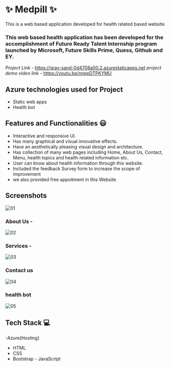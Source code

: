 # ✨  Medpill ✨
This is a web based application developed for health related based website 
### This web based health application has been developed for the accomplishment of Future Ready Talent Internship program launched by Microsoft, Future Skills Prime, Quess, Github and EY.
*Project Link* - https://gray-sand-0d4708a00.2.azurestaticapps.net
*project demo video link* - https://youtu.be/nnepDTPKYMU
## Azure technologies used for Project
- Static web apps
- Health bot
## Features and Functionalities 😃
- Interactive and responsive UI.
- Has many graphical and visual innovative effects.
- Have an aesthetically pleasing visual design and architecture.
- Has collection of many web pages including Home, About Us, Contact, Menu, health topics and health related information etc.
- User can know about health information through this website.
- Included the feedback Survey form to increase the scope of improvement 
- we also provided free appoitment in this Website
## Screenshots




   
![01](https://user-images.githubusercontent.com/119408690/210393955-9fe4fd52-25dd-49d4-9273-1aad1acb6b57.png)

### About Us -





![02](https://user-images.githubusercontent.com/119408690/210394122-d89b10a6-c4c7-482f-b65a-b9c9f63ce62e.png)

### Services -




![03](https://user-images.githubusercontent.com/119408690/210394182-d7d17205-8c93-458b-af54-22788bb26f3d.png)


### Contact us





![04](https://user-images.githubusercontent.com/119408690/210394220-d196a90c-99eb-44e5-beb6-616ee73dcdbe.png)

### health bot





![05](https://user-images.githubusercontent.com/119408690/210394281-d41425dc-5937-4940-acca-5365db40a016.png)

## Tech Stack 💻
-Azure(Hosting)
- HTML
- CSS
- Bootstrap
- JavaScript
